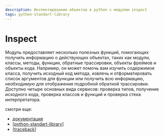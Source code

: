```yaml
---
description: Инспектирвоание объектов в python с модулем inspect
tags: python-standart-library
---
```

# Inspect

Модуль предоставляет несколько полезных функций, помогающих получить информацию о действующих объектах, таких как модули, классы, методы, функции, обратные трассировки, объекты фреймов и объекты кода. Например, он может помочь вам изучить содержимое класса, получить исходный код метода, извлечь и отформатировать список аргументов для функции или получить всю информацию, необходимую для отображения подробной обратной трассировки. Доступно четыре основных вида сервисов: проверка типов, получение исходного кода, проверка классов и функций и проверка стека интерпретатора.

смотри еще:

- [документация](https://docs.python.org/3/library/inspect.html)
- [[python-standart-library]]
- [[traceback]]

[//begin]: # "Autogenerated link references for markdown compatibility"
[python-standart-library]: ../lists/python-standart-library "Стандартная библиотека python и полезные ресурсы"
[traceback]: traceback "Traceback"
[//end]: # "Autogenerated link references"